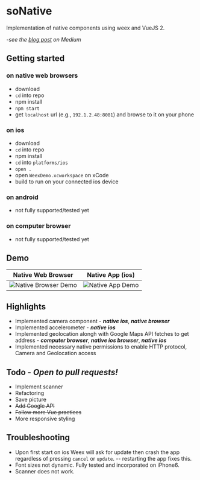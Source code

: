 
# soNative
Implementation of native components using weex and VueJS 2.

*-see the [blog post](https://medium.com/@carlosalmonte04/weex-vuejs-first-application-bb3d5a5763fa) on Medium*

## Getting started

### on native web browsers 
- download
- `cd` into repo
- npm install
- `npm start`
- get `localhost` url (e.g., `192.1.2.48:8081`) and browse to it on your phone

### on ios
- download
- `cd` into repo
- npm install
- `cd` into `platforms/ios`
- `open .`
- open `WeexDemo.xcworkspace` on xCode
- build to run on your connected ios device

### on android
- not fully supported/tested yet

### on computer browser
- not fully supported/tested yet

## Demo
Native Web Browser         |    Native App (ios)
:-------------------------:|:-------------------------:
![](https://thumbs.gfycat.com/TimelySphericalAsianwaterbuffalo-size_restricted.gif "Native Browser Demo")   |  ![](https://thumbs.gfycat.com/EnchantingUnfitFritillarybutterfly-size_restricted.gif "Native App Demo")

              

## Highlights
- Implemented camera component - ***native ios***, ***native browser***
- Implemented accelerometer - ***native ios***
- Implemented geolocation alongh with Google Maps API fetches to get address - ***computer browser***, ***native ios browser***, ***native ios***
- Implemented necessary native permissions to enable HTTP protocol, Camera and Geolocation access

## Todo - ***Open to pull requests!***
- Implement scanner
- Refactoring
- Save picture
- ~~Add Google API~~
- ~~Follow more Vue practices~~ 
- More responsive styling

## Troubleshooting
- Upon first start on ios Weex will ask for update then crash the app regardless of pressing `cancel` or `update`.
-- restarting the app fixes this.
- Font sizes not dynamic. Fully tested and incorporated on iPhone6.
- Scanner does not work.
